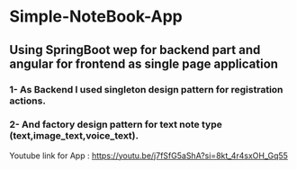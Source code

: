 # Simple-NoteBook-App 
## Using SpringBoot wep for backend part and angular for frontend as single page application

### 1- As Backend I used singleton design pattern for registration actions.
### 2- And factory design pattern for text note type (text,image_text,voice_text).

Youtube link for App :  https://youtu.be/j7fSfG5aShA?si=8kt_4r4sxOH_Gq55

